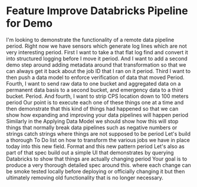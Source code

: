 # Feature Improve Databricks Pipeline for Demo

I'm looking to demonstrate the functionality of a remote data pipeline period. Right now we have sensors which generate log lines
which are not very interesting period. First I want to take a that flat log find and convert it into structured logging before I move it period. And I want to
add a second demo step around adding metadata around that transformation so that we can always get it back about the job ID that I ran on it period. Third I
want to then push a data model to enforce verification of data that moved Period. Fourth, I want to send raw data to one bucket and aggregated data on a
permanent data basis to a second bucket, and emergency data to a third bucket. Period. And fourth, I want to strip CPS location down to 100 meters period Our
point is to execute each one of these things one at a time and then demonstrate that this kind of things had happened so that we can show how expanding and
improving your data pipelines will happen period Similarly in the Applying Data Model we should show how this will stop things that normally break data
pipelines such as negative numbers or strings catch strings where things are not supposed to be period Let's build a thorough To Do list on how to transform
the various jobs we have in place today into this new field. Format and this new pattern period Let's also as part of that spec build out a simple UI that
demonstrates by querying Databricks to show that things are actually changing period Your goal is to produce a very thorough detailed spec around this. where
each change can be smoke tested locally before deploying or officially changing it but then ultimately removing old functionality that is no longer necessary.